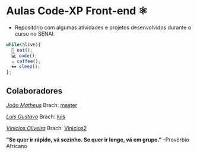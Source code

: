 # Aulas Code-XP Front-end ⚛️
- Repositório com algumas atividades e projetos desenvolvidos durante o curso no SENAI.

```javascript
while(alive){
  🍔 eat();
  💻 code();
  ☕ coffee();
  🛏️ sleep();
};
```

## Colaboradores

_[João Matheus](https://github.com/lupy100 "Link para perfil no GitHub do lupy100")_  Brach: [master](https://github.com/lupy100/aulas-code)


_[Luis Gustavo](https://github.com/mister-luis "Link para perfil no GitHub do mister-luis")_ Brach: [luis](https://github.com/lupy100/aulas-code/tree/luis)


_[Vinicios Oliveira](https://github.com/viniosouza "Link para perfil no GitHub do viniosouza")_ Brach: [Vinicios2](https://github.com/lupy100/aulas-code/tree/Vinicios2)

**"Se quer ir rápido, vá sozinho. Se quer ir longe, vá em grupo."**
-Provérbio Africano
